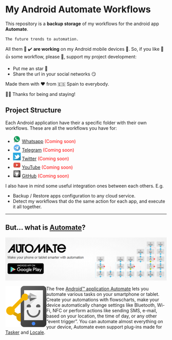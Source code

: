 <link rel="stylesheet" href="github-markdown.css" />

# My Android Automate Workflows

This repository is a **backup storage** of my workflows for the android app **Automate**.

    The future trends to automation.

All them :100: :heavy_check_mark: **are working** on my Android mobile devices :metal:.
So, if you like :sparkling_heart: :thumbsup: some workflow, please :pray:,
support my project development:

- Put me an star :star2:
- Share the url in your social networks :smirk:

Made them with :heart: from :es: Spain to everybody.

:thought_balloon::grinning: Thanks for being and staying!

## Project Structure

Each Android application have their a specific folder with their own workflows.
These are all the workflows you have for:

- ![WhatsApp](./assets/whatsapp-icon-24.png) [Whatsapp](./flows-whatsapp)
<font color="red">(Coming soon)</font>
- ![Telegram](./assets/telegram-icon-24.png) [Telegram](./flows-telegram)
<font color="red">(Coming soon)</font>
- ![Twitter](./assets/twitter-icon-24.png) [Twitter](./flows-twitter)
<font color="red">(Coming soon)</font>
- ![YouTube](assets/youtube-icon-24.png)  [YouTube](./flows-youtube)
<font color="red">(Coming soon)</font>
- ![GitHub](assets/github-icon-24.png)  [GitHub](./flows-github)
<font color="red">(Coming soon)</font>

I also have in mind some useful integration ones between each others. E.g.

- Backup / Restore apps configuration to any cloud service.
- Detect my workflows that do the same action for each app, and execute it all together.

---

## But... what is **[Automate](https://llamalab.com/automate/)**?

[![Automate. Make your phone or tablet smarter with automation](./assets/automate-banner.png)](https://llamalab.com/automate/)

<img align="left" src="./assets/automate-icon-128.png" alt="Application icon"/>

The free [Android™ application Automate]([https://link](https://play.google.com/store/apps/details?id=com.llamalab.automate))
lets you automate various tasks on your smartphone or tablet.
Create your automations with flowscharts, make your device automatically change
settings like Bluetooth, Wi-Fi, NFC or perform actions like sending SMS, e-mail,
based on your location, the time of day, or any other “event trigger”.
You can automate almost everything on your device, Automate even support plug-ins
made for [Tasker]([https://link](https://play.google.com/store/apps/details?id=net.dinglisch.android.taskerm))
and
[Locale]([https://link](https://play.google.com/store/apps/details?id=com.twofortyfouram.locale)).

<br clear="right"/>
